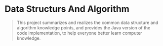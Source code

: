 # Data Structurs And Algorithm
> This project summarizes and realizes the common data structure and algorithm knowledge points, and provides the Java version of the code implementation, to help everyone better learn computer knowledge.











